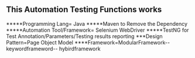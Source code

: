 This Automation Testing Functions works
-----------------------------------------
*****Programming Lang= Java
*****Maven to Remove the Dependency
*****Automation Tool/Framework= Selenium WebDriver
*****TestNG for Test Annotation/Parameters/Testing results reporting
***Design Pattern=Page Object Model
****Framework=ModularFramework--keywordframeword--
hybirdframework
